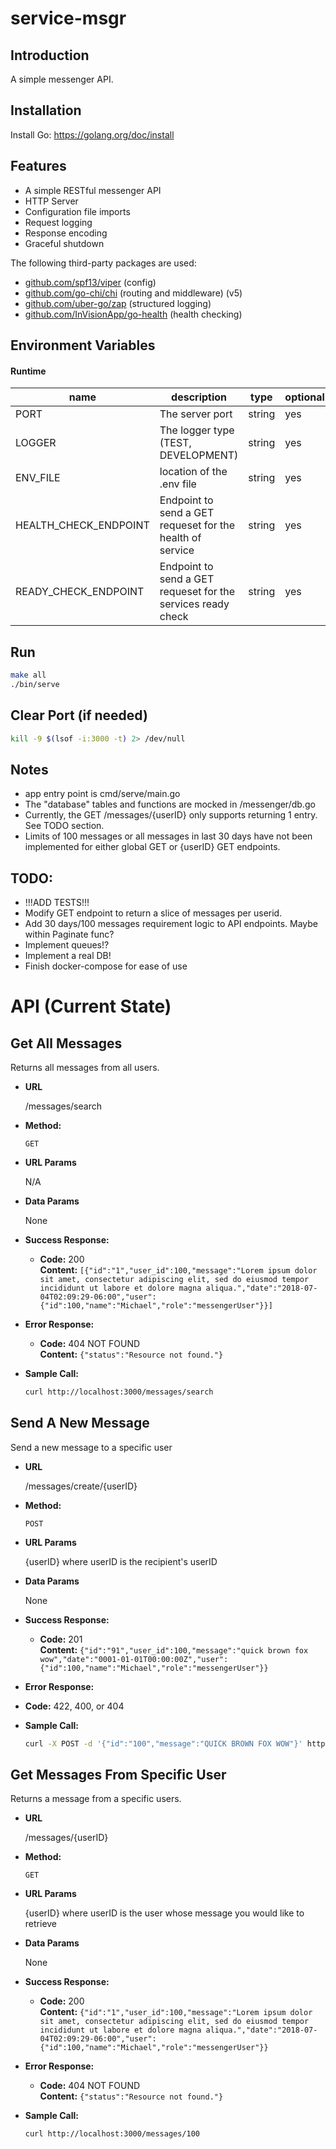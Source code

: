 # service-msgr

## Introduction

A simple messenger API.

## Installation

Install Go: https://golang.org/doc/install

## Features

- A simple RESTful messenger API
- HTTP Server
- Configuration file imports
- Request logging
- Response encoding
- Graceful shutdown

The following third-party packages are used:
- [github.com/spf13/viper](https://github.com/spf13/viper) (config)
- [github.com/go-chi/chi](https://github.com/go-chi/chi) (routing and middleware) (v5)
- [github.com/uber-go/zap](https://github.com/uber-go/zap) (structured logging)
- [github.com/InVisionApp/go-health](https://github.com/InVisionApp/go-health) (health checking)

## Environment Variables
#### Runtime

| name                     | description                                                     | type    | optional | default     |
|--------------------------|-----------------------------------------------------------------|---------|----------|-------------|
| PORT                     | The server port                                                 | string  | yes      | 3000        |
| LOGGER                   | The logger type (TEST, DEVELOPMENT)                             | string  | yes      | DEVELOPMENT |
| ENV_FILE                 | location of the .env file                                       | string  | yes      | .env        |
| HEALTH_CHECK_ENDPOINT    | Endpoint to send a GET requeset for the health of service       | string  | yes      | /healthz    |
| READY_CHECK_ENDPOINT     | Endpoint to send a GET requeset for the services ready check    | string  | yes      | /readyz     |

## Run

```bash
make all
./bin/serve
```

## Clear Port (if needed)
```bash
kill -9 $(lsof -i:3000 -t) 2> /dev/null
```

## Notes
* app entry point is cmd/serve/main.go
* The "database" tables and functions are mocked in /messenger/db.go
* Currently, the GET /messages/{userID} only supports returning 1 entry. See TODO section.
* Limits of 100 messages or all messages in last 30 days have not been implemented for either global GET or {userID} GET endpoints.

## TODO:
* !!!ADD TESTS!!!
* Modify GET endpoint to return a slice of messages per userid. 
* Add 30 days/100 messages requirement logic to API endpoints. Maybe within Paginate func?
* Implement queues!?
* Implement a real DB!
* Finish docker-compose for ease of use

# API (Current State)

**Get All Messages**
----
  Returns all messages from all users.

* **URL**

  /messages/search

* **Method:**

  `GET`
  
*  **URL Params**

    N/A

* **Data Params**

  None

* **Success Response:**

  * **Code:** 200 <br />
    **Content:** `[{"id":"1","user_id":100,"message":"Lorem ipsum dolor sit amet, consectetur adipiscing elit, sed do eiusmod tempor incididunt ut labore et dolore magna aliqua.","date":"2018-07-04T02:09:29-06:00","user":{"id":100,"name":"Michael","role":"messengerUser"}}]`
 
* **Error Response:**

  * **Code:** 404 NOT FOUND <br />
    **Content:** `{"status":"Resource not found."}`

* **Sample Call:**

  ```bash
  curl http://localhost:3000/messages/search
  ```

**Send A New Message**
----
Send a new message to a specific user

* **URL**

  /messages/create/{userID}

* **Method:**

  `POST`
*  **URL Params**

    {userID} where userID is the recipient's userID
* **Data Params**

  None

* **Success Response:**

  * **Code:** 201 <br />
    **Content:** `{"id":"91","user_id":100,"message":"quick brown fox wow","date":"0001-01-01T00:00:00Z","user":{"id":100,"name":"Michael","role":"messengerUser"}}`
 
* **Error Response:**

* **Code:** 422, 400, or 404 

* **Sample Call:**

  ```bash
  curl -X POST -d '{"id":"100","message":"QUICK BROWN FOX WOW"}' http://localhost:3000/messages/create/100
  ```

**Get Messages From Specific User**
----
  Returns a message from a specific users.

* **URL**

  /messages/{userID}

* **Method:**

  `GET`
  
*  **URL Params**

    {userID} where userID is the user whose message you would like to retrieve

* **Data Params**

  None

* **Success Response:**

  * **Code:** 200 <br />
    **Content:** `{"id":"1","user_id":100,"message":"Lorem ipsum dolor sit amet, consectetur adipiscing elit, sed do eiusmod tempor incididunt ut labore et dolore magna aliqua.","date":"2018-07-04T02:09:29-06:00","user":{"id":100,"name":"Michael","role":"messengerUser"}}`
 
* **Error Response:**

  * **Code:** 404 NOT FOUND <br />
    **Content:** `{"status":"Resource not found."}`

* **Sample Call:**

  ```bash
  curl http://localhost:3000/messages/100
  ```
